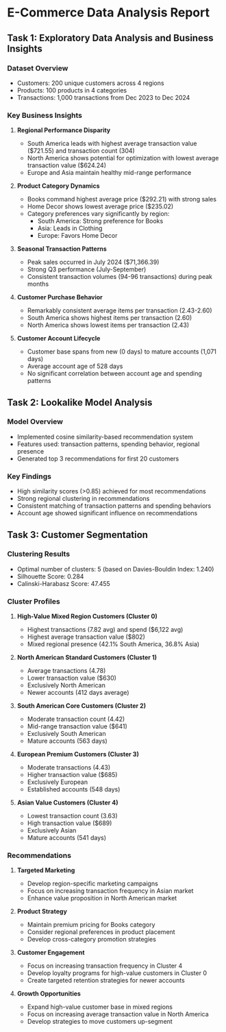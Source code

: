 # E-Commerce Data Analysis Report

## Task 1: Exploratory Data Analysis and Business Insights

### Dataset Overview
- Customers: 200 unique customers across 4 regions
- Products: 100 products in 4 categories
- Transactions: 1,000 transactions from Dec 2023 to Dec 2024

### Key Business Insights

1. **Regional Performance Disparity**
   - South America leads with highest average transaction value ($721.55) and transaction count (304)
   - North America shows potential for optimization with lowest average transaction value ($624.24)
   - Europe and Asia maintain healthy mid-range performance

2. **Product Category Dynamics**
   - Books command highest average price ($292.21) with strong sales
   - Home Decor shows lowest average price ($235.02)
   - Category preferences vary significantly by region:
     * South America: Strong preference for Books
     * Asia: Leads in Clothing
     * Europe: Favors Home Decor

3. **Seasonal Transaction Patterns**
   - Peak sales occurred in July 2024 ($71,366.39)
   - Strong Q3 performance (July-September)
   - Consistent transaction volumes (94-96 transactions) during peak months

4. **Customer Purchase Behavior**
   - Remarkably consistent average items per transaction (2.43-2.60)
   - South America shows highest items per transaction (2.60)
   - North America shows lowest items per transaction (2.43)

5. **Customer Account Lifecycle**
   - Customer base spans from new (0 days) to mature accounts (1,071 days)
   - Average account age of 528 days
   - No significant correlation between account age and spending patterns

## Task 2: Lookalike Model Analysis

### Model Overview
- Implemented cosine similarity-based recommendation system
- Features used: transaction patterns, spending behavior, regional presence
- Generated top 3 recommendations for first 20 customers

### Key Findings
- High similarity scores (>0.85) achieved for most recommendations
- Strong regional clustering in recommendations
- Consistent matching of transaction patterns and spending behaviors
- Account age showed significant influence on recommendations

## Task 3: Customer Segmentation

### Clustering Results
- Optimal number of clusters: 5 (based on Davies-Bouldin Index: 1.240)
- Silhouette Score: 0.284
- Calinski-Harabasz Score: 47.455

### Cluster Profiles

1. **High-Value Mixed Region Customers (Cluster 0)**
   - Highest transactions (7.82 avg) and spend ($6,122 avg)
   - Highest average transaction value ($802)
   - Mixed regional presence (42.1% South America, 36.8% Asia)

2. **North American Standard Customers (Cluster 1)**
   - Average transactions (4.78)
   - Lower transaction value ($630)
   - Exclusively North American
   - Newer accounts (412 days average)

3. **South American Core Customers (Cluster 2)**
   - Moderate transaction count (4.42)
   - Mid-range transaction value ($641)
   - Exclusively South American
   - Mature accounts (563 days)

4. **European Premium Customers (Cluster 3)**
   - Moderate transactions (4.43)
   - Higher transaction value ($685)
   - Exclusively European
   - Established accounts (548 days)

5. **Asian Value Customers (Cluster 4)**
   - Lowest transaction count (3.63)
   - High transaction value ($689)
   - Exclusively Asian
   - Mature accounts (541 days)

### Recommendations

1. **Targeted Marketing**
   - Develop region-specific marketing campaigns
   - Focus on increasing transaction frequency in Asian market
   - Enhance value proposition in North American market

2. **Product Strategy**
   - Maintain premium pricing for Books category
   - Consider regional preferences in product placement
   - Develop cross-category promotion strategies

3. **Customer Engagement**
   - Focus on increasing transaction frequency in Cluster 4
   - Develop loyalty programs for high-value customers in Cluster 0
   - Create targeted retention strategies for newer accounts

4. **Growth Opportunities**
   - Expand high-value customer base in mixed regions
   - Focus on increasing average transaction value in North America
   - Develop strategies to move customers up-segment
